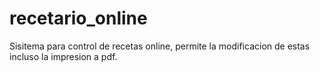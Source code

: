 # recetario_online
Sisitema para control de recetas online, permite la modificacion de estas incluso la impresion a pdf.
